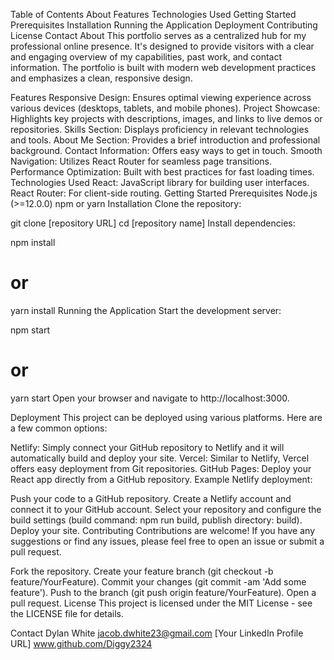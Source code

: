 Table of Contents
About
Features
Technologies Used
Getting Started
Prerequisites
Installation
Running the Application
Deployment
Contributing
License
Contact
About
This portfolio serves as a centralized hub for my professional online presence. It's designed to provide visitors with a clear and engaging overview of my capabilities, past work, and contact information. The portfolio is built with modern web development practices and emphasizes a clean, responsive design.

Features
Responsive Design: Ensures optimal viewing experience across various devices (desktops, tablets, and mobile phones).
Project Showcase: Highlights key projects with descriptions, images, and links to live demos or repositories.
Skills Section: Displays proficiency in relevant technologies and tools.
About Me Section: Provides a brief introduction and professional background.
Contact Information: Offers easy ways to get in touch.
Smooth Navigation: Utilizes React Router for seamless page transitions.
Performance Optimization: Built with best practices for fast loading times.
Technologies Used
React: JavaScript library for building user interfaces.
React Router: For client-side routing.
Getting Started
Prerequisites
Node.js (>=12.0.0)
npm or yarn
Installation
Clone the repository:

git clone [repository URL]
cd [repository name]
Install dependencies:

npm install
# or
yarn install
Running the Application
Start the development server:

npm start
# or
yarn start
Open your browser and navigate to http://localhost:3000.

Deployment
This project can be deployed using various platforms. Here are a few common options:

Netlify: Simply connect your GitHub repository to Netlify and it will automatically build and deploy your site.
Vercel: Similar to Netlify, Vercel offers easy deployment from Git repositories.
GitHub Pages: Deploy your React app directly from a GitHub repository.
Example Netlify deployment:

Push your code to a GitHub repository.
Create a Netlify account and connect it to your GitHub account.
Select your repository and configure the build settings (build command: npm run build, publish directory: build).
Deploy your site.
Contributing
Contributions are welcome! If you have any suggestions or find any issues, please feel free to open an issue or submit a pull request.

Fork the repository.
Create your feature branch (git checkout -b feature/YourFeature).
Commit your changes (git commit -am 'Add some feature').
Push to the branch (git push origin feature/YourFeature).
Open a pull request.
License
This project is licensed under the MIT License - see the LICENSE file for details.

Contact
Dylan White
jacob.dwhite23@gmail.com
[Your LinkedIn Profile URL]
www.github.com/Diggy2324